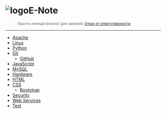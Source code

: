 <h1 style="padding-top:0; border-top:0"><img src="{{ site.baseurl }}/i/enote_logo.png" alt="logo" />E-Note</h1>

> <small>Просто личный блокнот для записей. [Отказ от ответственности](disclaimer)</small>

---

- [Apache](apache)
- [Linux](linux)
- [Python](python)
- [Git](git)
  - [GitHub](git/github)
- [JavaScript](javascript)
- [MySQL](mysql)
- [Hardware](hardware)
- [HTML](html)
- [CSS](css)
  - [Bootstrap](css/bootstrap)
- [Security](security)
- [Web Services](web-services)
- [Test](test)


